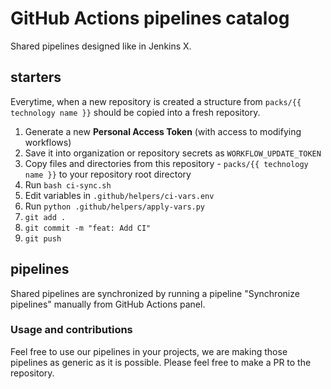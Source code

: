 GitHub Actions pipelines catalog
================================

Shared pipelines designed like in Jenkins X.

## starters

Everytime, when a new repository is created a structure from `packs/{{ technology name }}` should be copied into a fresh repository.

1. Generate a new **Personal Access Token** (with access to modifying workflows)
2. Save it into organization or repository secrets as `WORKFLOW_UPDATE_TOKEN`
3. Copy files and directories from this repository - `packs/{{ technology name }}` to your repository root directory
4. Run `bash ci-sync.sh`
5. Edit variables in `.github/helpers/ci-vars.env`
6. Run `python .github/helpers/apply-vars.py`
7. `git add .`
8. `git commit -m "feat: Add CI"`
9. `git push`

## pipelines

Shared pipelines are synchronized by running a pipeline "Synchronize pipelines" manually from GitHub Actions panel.

### Usage and contributions

Feel free to use our pipelines in your projects, we are making those pipelines as generic as it is possible.
Please feel free to make a PR to the repository.

